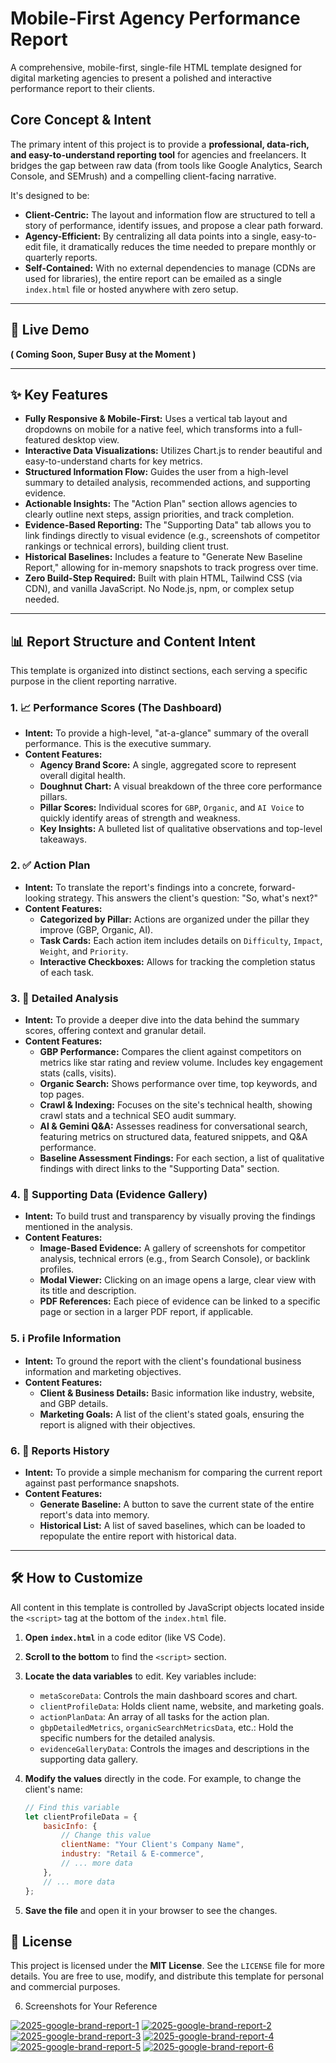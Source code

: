 # Mobile-First Agency Performance Report


A comprehensive, mobile-first, single-file HTML template designed for digital marketing agencies to present a polished and interactive performance report to their clients.



## Core Concept & Intent

The primary intent of this project is to provide a **professional, data-rich, and easy-to-understand reporting tool** for agencies and freelancers. It bridges the gap between raw data (from tools like Google Analytics, Search Console, and SEMrush) and a compelling client-facing narrative.

It's designed to be:
-   **Client-Centric:** The layout and information flow are structured to tell a story of performance, identify issues, and propose a clear path forward.
-   **Agency-Efficient:** By centralizing all data points into a single, easy-to-edit file, it dramatically reduces the time needed to prepare monthly or quarterly reports.
-   **Self-Contained:** With no external dependencies to manage (CDNs are used for libraries), the entire report can be emailed as a single `index.html` file or hosted anywhere with zero setup.

---

## 🚀 Live Demo

**( Coming Soon, Super Busy at the Moment )**

---

## ✨ Key Features

-   **Fully Responsive & Mobile-First:** Uses a vertical tab layout and dropdowns on mobile for a native feel, which transforms into a full-featured desktop view.
-   **Interactive Data Visualizations:** Utilizes Chart.js to render beautiful and easy-to-understand charts for key metrics.
-   **Structured Information Flow:** Guides the user from a high-level summary to detailed analysis, recommended actions, and supporting evidence.
-   **Actionable Insights:** The "Action Plan" section allows agencies to clearly outline next steps, assign priorities, and track completion.
-   **Evidence-Based Reporting:** The "Supporting Data" tab allows you to link findings directly to visual evidence (e.g., screenshots of competitor rankings or technical errors), building client trust.
-   **Historical Baselines:** Includes a feature to "Generate New Baseline Report," allowing for in-memory snapshots to track progress over time.
-   **Zero Build-Step Required:** Built with plain HTML, Tailwind CSS (via CDN), and vanilla JavaScript. No Node.js, npm, or complex setup needed.

---

## 📊 Report Structure and Content Intent

This template is organized into distinct sections, each serving a specific purpose in the client reporting narrative.

### 1. 📈 Performance Scores (The Dashboard)
-   **Intent:** To provide a high-level, "at-a-glance" summary of the overall performance. This is the executive summary.
-   **Content Features:**
    -   **Agency Brand Score:** A single, aggregated score to represent overall digital health.
    -   **Doughnut Chart:** A visual breakdown of the three core performance pillars.
    -   **Pillar Scores:** Individual scores for `GBP`, `Organic`, and `AI Voice` to quickly identify areas of strength and weakness.
    -   **Key Insights:** A bulleted list of qualitative observations and top-level takeaways.

### 2. ✅ Action Plan
-   **Intent:** To translate the report's findings into a concrete, forward-looking strategy. This answers the client's question: "So, what's next?"
-   **Content Features:**
    -   **Categorized by Pillar:** Actions are organized under the pillar they improve (GBP, Organic, AI).
    -   **Task Cards:** Each action item includes details on `Difficulty`, `Impact`, `Weight`, and `Priority`.
    -   **Interactive Checkboxes:** Allows for tracking the completion status of each task.

### 3. 🔬 Detailed Analysis
-   **Intent:** To provide a deeper dive into the data behind the summary scores, offering context and granular detail.
-   **Content Features:**
    -   **GBP Performance:** Compares the client against competitors on metrics like star rating and review volume. Includes key engagement stats (calls, visits).
    -   **Organic Search:** Shows performance over time, top keywords, and top pages.
    -   **Crawl & Indexing:** Focuses on the site's technical health, showing crawl stats and a technical SEO audit summary.
    -   **AI & Gemini Q&A:** Assesses readiness for conversational search, featuring metrics on structured data, featured snippets, and Q&A performance.
    -   **Baseline Assessment Findings:** For each section, a list of qualitative findings with direct links to the "Supporting Data" section.

### 4. 📎 Supporting Data (Evidence Gallery)
-   **Intent:** To build trust and transparency by visually proving the findings mentioned in the analysis.
-   **Content Features:**
    -   **Image-Based Evidence:** A gallery of screenshots for competitor analysis, technical errors (e.g., from Search Console), or backlink profiles.
    -   **Modal Viewer:** Clicking on an image opens a large, clear view with its title and description.
    -   **PDF References:** Each piece of evidence can be linked to a specific page or section in a larger PDF report, if applicable.

### 5. ℹ️ Profile Information
-   **Intent:** To ground the report with the client's foundational business information and marketing objectives.
-   **Content Features:**
    -   **Client & Business Details:** Basic information like industry, website, and GBP details.
    -   **Marketing Goals:** A list of the client's stated goals, ensuring the report is aligned with their objectives.

### 6. 📂 Reports History
-   **Intent:** To provide a simple mechanism for comparing the current report against past performance snapshots.
-   **Content Features:**
    -   **Generate Baseline:** A button to save the current state of the entire report's data into memory.
    -   **Historical List:** A list of saved baselines, which can be loaded to repopulate the entire report with historical data.

---

## 🛠️ How to Customize

All content in this template is controlled by JavaScript objects located inside the `<script>` tag at the bottom of the `index.html` file.

1.  **Open `index.html`** in a code editor (like VS Code).
2.  **Scroll to the bottom** to find the `<script>` section.
3.  **Locate the data variables** to edit. Key variables include:
    -   `metaScoreData`: Controls the main dashboard scores and chart.
    -   `clientProfileData`: Holds client name, website, and marketing goals.
    -   `actionPlanData`: An array of all tasks for the action plan.
    -   `gbpDetailedMetrics`, `organicSearchMetricsData`, etc.: Hold the specific numbers for the detailed analysis.
    -   `evidenceGalleryData`: Controls the images and descriptions in the supporting data gallery.
4.  **Modify the values** directly in the code. For example, to change the client's name:

    ```javascript
    // Find this variable
    let clientProfileData = {
        basicInfo: {
            // Change this value
            clientName: "Your Client's Company Name",
            industry: "Retail & E-commerce",
            // ... more data
        },
        // ... more data
    };
    ```

5.  **Save the file** and open it in your browser to see the changes.

## 📜 License

This project is licensed under the **MIT License**. See the `LICENSE` file for more details. You are free to use, modify, and distribute this template for personal and commercial purposes.

6. Screenshots for Your Reference

<a href="https://ibb.co/dsfPsycj"><img src="https://i.ibb.co/dsfPsycj/2025-google-brand-report-1.jpg" alt="2025-google-brand-report-1" border="0"></a> <a href="https://ibb.co/Mkcm2XPh"><img src="https://i.ibb.co/Mkcm2XPh/2025-google-brand-report-2.jpg" alt="2025-google-brand-report-2" border="0"></a> <a href="https://ibb.co/C3JhDhpy"><img src="https://i.ibb.co/C3JhDhpy/2025-google-brand-report-3.jpg" alt="2025-google-brand-report-3" border="0"></a> <a href="https://ibb.co/gLjb7Nhb"><img src="https://i.ibb.co/gLjb7Nhb/2025-google-brand-report-4.jpg" alt="2025-google-brand-report-4" border="0"></a> <a href="https://ibb.co/W4hpr5BM"><img src="https://i.ibb.co/W4hpr5BM/2025-google-brand-report-5.jpg" alt="2025-google-brand-report-5" border="0"></a> <a href="https://ibb.co/svJSvcKY"><img src="https://i.ibb.co/svJSvcKY/2025-google-brand-report-6.jpg" alt="2025-google-brand-report-6" border="0"></a>
